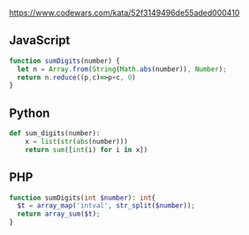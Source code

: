 https://www.codewars.com/kata/52f3149496de55aded000410

## JavaScript
```js
function sumDigits(number) {
  let n = Array.from(String(Math.abs(number)), Number);
  return n.reduce((p,c)=>p+c, 0)
}
```

## Python
```python
def sum_digits(number):
    x = list(str(abs(number)))
    return sum([int(i) for i in x])
```

## PHP
```php
function sumDigits(int $number): int{
  $t = array_map('intval', str_split($number));
  return array_sum($t);
}
```